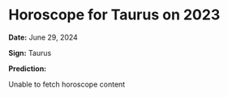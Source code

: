 # Horoscope for Taurus on 2023

**Date:** June 29, 2024

**Sign:** Taurus

**Prediction:**

Unable to fetch horoscope content
